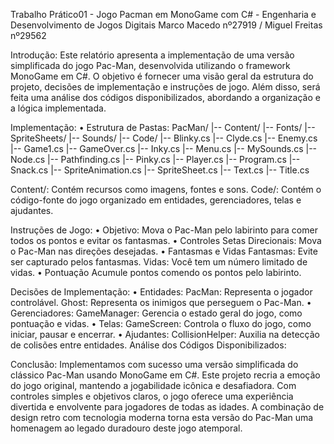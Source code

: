 Trabalho Prático01 - Jogo Pacman em MonoGame com C# - Engenharia e Desenvolvimento de Jogos Digitais
Marco Macedo nº27919 / Miguel Freitas nº29562 

Introdução:
Este relatório apresenta a implementação de uma versão simplificada do jogo Pac-Man, desenvolvida utilizando o framework MonoGame em C#. O objetivo é fornecer uma visão geral da estrutura do projeto, decisões de implementação e instruções de jogo. Além disso, será feita uma análise dos códigos disponibilizados, abordando a organização e a lógica implementada.

Implementação:
•	Estrutura de Pastas:
PacMan/
|-- Content/
      |-- Fonts/
      |-- SpriteSheets/
      |-- Sounds/
|-- Code/
      |-- Blinky.cs
      |-- Clyde.cs
      |-- Enemy.cs
      |-- Game1.cs
      |-- GameOver.cs
      |-- Inky.cs
      |-- Menu.cs
      |-- MySounds.cs
      |-- Node.cs
      |-- Pathfinding.cs
      |-- Pinky.cs
      |-- Player.cs
      |-- Program.cs
      |-- Snack.cs
      |-- SpriteAnimation.cs
      |-- SpriteSheet.cs
      |-- Text.cs
      |-- Title.cs

Content/: Contém recursos como imagens, fontes e sons.
Code/: Contém o código-fonte do jogo organizado em entidades, gerenciadores, telas e ajudantes.

Instruções de Jogo:
•	Objetivo:
Mova o Pac-Man pelo labirinto para comer todos os pontos e evitar os fantasmas.
•	Controles
Setas Direcionais: Mova o Pac-Man nas direções desejadas.
•	Fantasmas e Vidas
Fantasmas: Evite ser capturado pelos fantasmas.
Vidas: Você tem um número limitado de vidas.
•	Pontuação
Acumule pontos comendo os pontos pelo labirinto.

Decisões de Implementação:
•	Entidades:
PacMan: Representa o jogador controlável.
Ghost: Representa os inimigos que perseguem o Pac-Man.
•	Gerenciadores:
GameManager: Gerencia o estado geral do jogo, como pontuação e vidas.
•	Telas:
GameScreen: Controla o fluxo do jogo, como iniciar, pausar e encerrar.
•	Ajudantes:
CollisionHelper: Auxilia na detecção de colisões entre entidades.
Análise dos Códigos Disponibilizados:

Conclusão:
Implementamos com sucesso uma versão simplificada do clássico Pac-Man usando MonoGame em C#. Este projeto recria a emoção do jogo original, mantendo a jogabilidade icônica e desafiadora. Com controles simples e objetivos claros, o jogo oferece uma experiência divertida e envolvente para jogadores de todas as idades. A combinação de design retro com tecnologia moderna torna esta versão do Pac-Man uma homenagem ao legado duradouro deste jogo atemporal.
